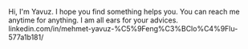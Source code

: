 Hi, 
I'm Yavuz. 
I hope you find something helps you. You can reach me anytime for anything. 
I am all ears for your advices.
linkedin.com/in/mehmet-yavuz-%C5%9Feng%C3%BClo%C4%9Flu-577a1b181/
